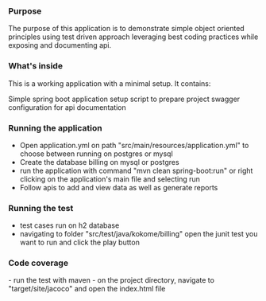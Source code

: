 
<h3>Purpose</h3>
The purpose of this application is to demonstrate simple object oriented principles using test driven approach
leveraging best coding practices while exposing and documenting api.

<h3>What's inside</h3>
This is a working application with a minimal setup. It contains:

Simple spring boot application
setup script to prepare project
swagger configuration for api documentation 

<h3>Running the application</h3>

- Open application.yml on path "src/main/resources/application.yml" to choose between running on postgres or mysql
- Create the database billing on mysql or postgres
- run the application with command "mvn clean spring-boot:run" or right clicking on the application's main file and selecting run
- Follow apis to add and view data as well as generate reports

<h3>Running the test</h3>

- test cases run on h2 database
- navigating to folder "src/test/java/kokome/billing" open the junit test you want to run and click the play button

<h3>Code coverage</h3>
- run the test with maven
- on the project directory, navigate to "target/site/jacoco" and open the index.html file 